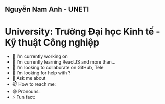 ## Nguyễn Nam Anh - UNETI ##

# University: Trường Đại học Kinh tế - Kỹ thuật Công nghiệp 

- 🔭 I’m currently working on 
- 🌱 I’m currently learning ReactJS and more than...
- 👯 I’m looking to collaborate on GitHub, Tele
- 🤔 I’m looking for help with ?
- 💬 Ask me about 
- 📫 How to reach me: 
- 😄 Pronouns: 
- ⚡ Fun fact: 

